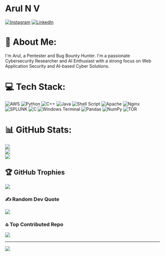 # Arul N V
[![Instagram](https://img.shields.io/badge/Instagram-%23E4405F.svg?logo=Instagram&logoColor=white)](https://instagram.com/wayne_arul) [![LinkedIn](https://img.shields.io/badge/LinkedIn-%230077B5.svg?logo=linkedin&logoColor=white)](https://linkedin.com/in/arul-n-v-50148621b) 

# 💫 About Me:
I'm Arul, a Pentester and Bug Bounty Hunter. I'm a passionate Cybersecurity Researcher and AI Enthusiast with a strong focus on Web Application Security and AI-based Cyber Solutions.<br>

# 💻 Tech Stack:
![AWS](https://img.shields.io/badge/AWS-%23FF9900.svg?style=for-the-badge&logo=amazon-aws&logoColor=white) ![Python](https://img.shields.io/badge/python-3670A0?style=for-the-badge&logo=python&logoColor=ffdd54) ![C++](https://img.shields.io/badge/c++-%2300599C.svg?style=for-the-badge&logo=c%2B%2B&logoColor=white) ![Java](https://img.shields.io/badge/java-%23ED8B00.svg?style=for-the-badge&logo=openjdk&logoColor=white) ![Shell Script](https://img.shields.io/badge/shell_script-%23121011.svg?style=for-the-badge&logo=gnu-bash&logoColor=white) ![Apache](https://img.shields.io/badge/apache-%23D42029.svg?style=for-the-badge&logo=apache&logoColor=white) ![Nginx](https://img.shields.io/badge/nginx-%23009639.svg?style=for-the-badge&logo=nginx&logoColor=white) ![SPLUNK](https://img.shields.io/badge/splunk-000000.svg?style=for-the-badge&logo=splunk&color=%23000000) ![C](https://img.shields.io/badge/c-%2300599C.svg?style=for-the-badge&logo=c&logoColor=white) ![Windows Terminal](https://img.shields.io/badge/Windows%20Terminal-%234D4D4D.svg?style=for-the-badge&logo=windows-terminal&logoColor=white) ![Pandas](https://img.shields.io/badge/pandas-%23150458.svg?style=for-the-badge&logo=pandas&logoColor=white) ![NumPy](https://img.shields.io/badge/numpy-%23013243.svg?style=for-the-badge&logo=numpy&logoColor=white) ![TOR](https://img.shields.io/badge/tor-%237E4798.svg?style=for-the-badge&logo=tor-project&logoColor=white)
# 📊 GitHub Stats:
![](https://github-readme-stats.vercel.app/api?username=Wayne-arul&theme=radical&hide_border=false&include_all_commits=false&count_private=false)<br/>
![](https://github-readme-streak-stats.herokuapp.com/?user=Wayne-arul&theme=radical&hide_border=false)<br/>
![](https://github-readme-stats.vercel.app/api/top-langs/?username=Wayne-arul&theme=radical&hide_border=false&include_all_commits=false&count_private=false&layout=compact)

## 🏆 GitHub Trophies
![](https://github-profile-trophy.vercel.app/?username=Wayne-arul&theme=radical&no-frame=false&no-bg=true&margin-w=4)

### ✍️ Random Dev Quote
![](https://quotes-github-readme.vercel.app/api?type=horizontal&theme=radical)

### 🔝 Top Contributed Repo
![](https://github-contributor-stats.vercel.app/api?username=Wayne-arul&limit=5&theme=radical&combine_all_yearly_contributions=true)

---
[![](https://visitcount.itsvg.in/api?id=Wayne-arul&icon=9&color=0)](https://visitcount.itsvg.in)

